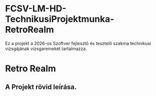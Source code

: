 # FCSV-LM-HD-TechnikusiProjektmunka-RetroRealm
Ez a projekt a 2026-os Szoftver fejlesztő és tesztelő szakma technikusi vizsgájának vizsgaremekét tartalmazza.
# Retro Realm
## A Projekt rövid leírása.

